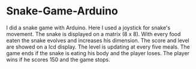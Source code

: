# Snake-Game-Arduino

I did a snake game with Arduino. Here I used a joystick for snake's movement. The snake is displayed on a matrix (8 x 8). With every food eaten the snake evolves and increases his dimension. The score and level are showed on a lcd display. The level is updating at every five meals. The game ends if the snake is eating his body and the player loses. The player wins if he scores 150 and the game stops. 
